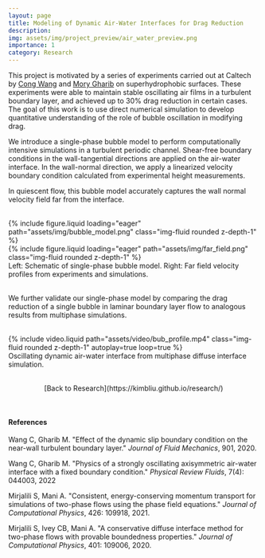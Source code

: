 ```yaml
---
layout: page
title: Modeling of Dynamic Air-Water Interfaces for Drag Reduction
description:
img: assets/img/project_preview/air_water_preview.png
importance: 1
category: Research
---
```


This project is motivated by a series of experiments carried out at Caltech by [Cong Wang](https://engineering.uiowa.edu/directory/cong-wang) and [Mory Gharib](https://www.gharib.caltech.edu) on superhydrophobic surfaces. These experiments were able to maintain stable oscillating air films in a turbulent boundary layer, and achieved up to 30% drag reduction in certain cases. The goal of this work is to use direct numerical simulation to develop quantitative understanding of the role of bubble oscillation in modifying drag.

We introduce a single-phase bubble model to perform computationally intensive simulations in a turbulent periodic channel. Shear-free boundary conditions in the wall-tangential directions are applied on the air-water interface. In the wall-normal direction, we apply a linearized velocity boundary condition calculated from experimental height measurements. 

In quiescent flow, this bubble model accurately captures the wall normal velocity field far from the interface.

<br/>

<div class="row justify-content-sm-center">
    <div class="col-sm-3 mt-3 mt-md-0">
        {% include figure.liquid loading="eager" path="assets/img/bubble_model.png" class="img-fluid rounded z-depth-1" %}
    </div>
    <div class="col-sm-8 mt-3 mt-md-0">
        {% include figure.liquid loading="eager" path="assets/img/far_field.png" class="img-fluid rounded z-depth-1" %}
    </div>
</div>
<div class="caption">
    Left: Schematic of single-phase bubble model. Right: Far field velocity profiles from experiments and simulations.
</div>

<br/>

We further validate our single-phase model by comparing the drag reduction of a single bubble in laminar boundary layer flow to analogous results from multiphase simulations.

<br/>

<div class="row justify-content-sm-center">
    <div class="col-sm-8 mt-3 mt-md-0">
        {% include video.liquid path="assets/video/bub_profile.mp4" class="img-fluid rounded z-depth-1" autoplay=true loop=true %}
    </div>
</div>
<div class="caption">
    Oscillating dynamic air-water interface from multiphase diffuse interface simulation.
</div>

<br/>

<p style="text-align:center;">[Back to Research](https://kimbliu.github.io/research/)</p>

</br>

#### References

Wang C, Gharib M. "Effect of the dynamic slip boundary condition on the near-wall turbulent boundary layer." <i>Journal of Fluid Mechanics</i>, 901, 2020.

Wang C, Gharib M. "Physics of a strongly oscillating axisymmetric air-water interface with a fixed boundary condition." <i>Physical Review Fluids</i>, 7(4): 044003, 2022

Mirjalili S, Mani A. "Consistent, energy-conserving momentum transport for simulations of two-phase flows using the phase field equations." <i>Journal of Computational Physics</i>, 426: 109918, 2021.

Mirjalili S, Ivey CB, Mani A. "A conservative diffuse interface method for two-phase flows with provable boundedness properties." <i>Journal of Computational Physics</i>, 401: 109006, 2020.
